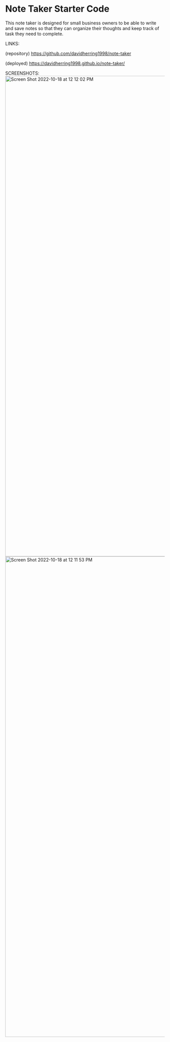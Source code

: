 # Note Taker Starter Code

This note taker is designed for small business owners to be able to write and save notes so that they can organize their thoughts and keep track of task they need to complete.


LINKS: 

(repository)
https://github.com/davidherring1998/note-taker

(deployed)
https://davidherring1998.github.io/note-taker/


SCREENSHOTS: <img width="1512" alt="Screen Shot 2022-10-18 at 12 12 02 PM" src="https://user-images.githubusercontent.com/106282330/196499337-53795cd9-d989-48d9-bd75-10cf58d90652.png">
<img width="1512" alt="Screen Shot 2022-10-18 at 12 11 53 PM" src="https://user-images.githubusercontent.com/106282330/196499340-9b5fbffe-a91e-4ffe-a0b4-aacd95f0fae0.png">
